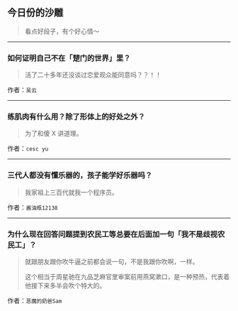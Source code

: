 ## 今日份的沙雕

> 看点好段子，有个好心情～


 
---

### 如何证明自己不在「楚门的世界」里？

> 活了二十多年还没谈过恋爱观众能同意吗？？！！


作者：`吴云`

---

### 练肌肉有什么用？除了形体上的好处之外？

> 为了和傻 X 讲道理。


作者：`cesc yu`

---

### 三代人都没有懂乐器的，孩子能学好乐器吗？

> 我家祖上三百代就我一个程序员。


作者：`酱油瓶12138`

---

### 为什么现在回答问题提到农民工等总要在后面加一句「我不是歧视农民工」？

> 就跟朋友跟你吹牛逼之前都会说一句，不是我跟你吹啊，一样。
> 
> 这个相当于周星驰在九品芝麻官里审案前用燕窝漱口，是一种预热，代表着他接下来多半会吹个特大的。


作者：`恶魔的奶爸Sam`